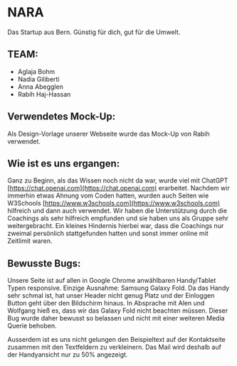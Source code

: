 # NARA
Das Startup aus Bern. Günstig für dich, gut für die Umwelt.

## TEAM:
- Aglaja Bohm
- Nadia Giliberti
- Anna Abegglen
- Rabih Haj-Hassan

## Verwendetes Mock-Up:
Als Design-Vorlage unserer Webseite wurde das Mock-Up von Rabih verwendet.

## Wie ist es uns ergangen:
Ganz zu Beginn, als das Wissen noch nicht da war, wurde viel mit ChatGPT [https://chat.openai.com](https://chat.openai.com) erarbeitet. Nachdem wir immerhin etwas Ahnung vom Coden hatten, wurden auch Seiten wie W3Schools [https://www.w3schools.com](https://www.w3schools.com) hilfreich und dann auch verwendet. Wir haben die Unterstützung durch die Coachings als sehr hilfreich empfunden und sie haben uns als Gruppe sehr weitergebracht. Ein kleines Hindernis hierbei war, dass die Coachings nur zweimal persönlich stattgefunden hatten und sonst immer online mit Zeitlimit waren.

## Bewusste Bugs:
Unsere Seite ist auf allen in Google Chrome anwählbaren Handy/Tablet Typen responsive. 
Einzige Ausnahme: Samsung Galaxy Fold. Da das Handy sehr schmal ist, hat unser Header nicht genug Platz und der Einloggen Button geht über den Bildschirm hinaus. In Absprache mit Alen und Wolfgang hieß es, dass wir das Galaxy Fold nicht beachten müssen. Dieser Bug wurde daher bewusst so belassen und nicht mit einer weiteren Media Querie behoben.

Ausserdem ist es uns nicht gelungen den Beispieltext auf der Kontaktseite zusammen mit den Textfeldern zu verkleinern. Das Mail wird deshalb auf der Handyansicht nur zu 50% angezeigt.
